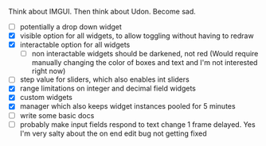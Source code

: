 
Think about IMGUI. Then think about Udon. Become sad.

- [ ] potentially a drop down widget
- [x] visible option for all widgets, to allow toggling without having to redraw
- [x] interactable option for all widgets
  - [ ] non interactable widgets should be darkened, not red (Would require manually changing the color of boxes and text and I'm not interested right now)
- [ ] step value for sliders, which also enables int sliders
- [x] range limitations on integer and decimal field widgets
- [x] custom widgets
- [x] manager which also keeps widget instances pooled for 5 minutes
- [ ] write some basic docs
- [ ] probably make input fields respond to text change 1 frame delayed. Yes I'm very salty about the on end edit bug not getting fixed
